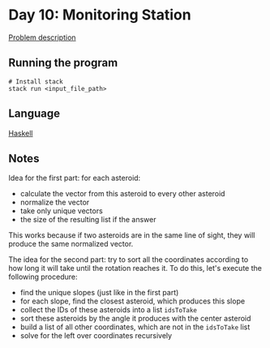 # Day 10: Monitoring Station

[Problem description](https://adventofcode.com/2019/day/10)

## Running the program
```
# Install stack
stack run <input_file_path>
```

## Language
[Haskell](https://en.wikipedia.org/wiki/Haskell_(programming_language))

## Notes
Idea for the first part: for each asteroid:
* calculate the vector from this asteroid to every other asteroid
* normalize the vector
* take only unique vectors
* the size of the resulting list if the answer

This works because if two asteroids are in the same line of sight,
they will produce the same normalized vector.

The idea for the second part: try to sort all the coordinates 
according to how long it will take until the rotation reaches it.
To do this, let's execute the following procedure:
* find the unique slopes (just like in the first part)
* for each slope, find the closest asteroid, which produces this slope
* collect the IDs of these asteroids into a list `idsToTake`
* sort these asteroids by the angle it produces with the center asteroid
* build a list of all other coordinates, which are not in the `idsToTake` list
* solve for the left over coordinates recursively